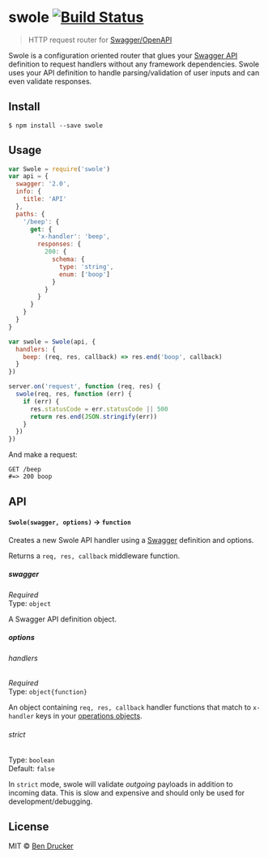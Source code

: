 # swole [![Build Status](https://travis-ci.org/bendrucker/swole.svg?branch=master)](https://travis-ci.org/bendrucker/swole)

> HTTP request router for [Swagger/OpenAPI](https://github.com/OAI/OpenAPI-Specification/blob/master/versions/2.0.md)

Swole is a configuration oriented router that glues your [Swagger API](https://github.com/OAI/OpenAPI-Specification/blob/master/versions/2.0.md) definition to request handlers without any framework dependencies. Swole uses your API definition to handle parsing/validation of user inputs and can even validate responses.

## Install

```
$ npm install --save swole
```


## Usage

```js
var Swole = require('swole')
var api = {
  swagger: '2.0',
  info: {
    title: 'API'
  },
  paths: {
    '/beep': {
      get: {
        'x-handler': 'beep',
        responses: {
          200: {
            schema: {
              type: 'string',
              enum: ['boop']
            }
          }
        }
      }
    }
  }
}

var swole = Swole(api, {
  handlers: {
    beep: (req, res, callback) => res.end('boop', callback)
  }  
})

server.on('request', function (req, res) {
  swole(req, res, function (err) {
    if (err) {
      res.statusCode = err.statusCode || 500
      return res.end(JSON.stringify(err))
    }
  })
})
```

And make a request:

```
GET /beep
#=> 200 boop
```

## API

#### `Swole(swagger, options)` -> `function`

Creates a new Swole API handler using a [Swagger](https://github.com/OAI/OpenAPI-Specification) definition and options.

Returns a `req, res, callback` middleware function.

##### swagger

*Required*  
Type: `object`

A Swagger API definition object.

##### options

###### handlers

*Required*  
Type: `object{function}`

An object containing `req, res, callback` handler functions that match to `x-handler` keys in your [operations objects](https://github.com/OAI/OpenAPI-Specification/blob/master/versions/2.0.md#operationObject).

###### strict

Type: `boolean`  
Default: `false`

In `strict` mode, swole will validate *outgoing* payloads in addition to incoming data. This is slow and expensive and should only be used for development/debugging.


## License

MIT © [Ben Drucker](http://bendrucker.me)
